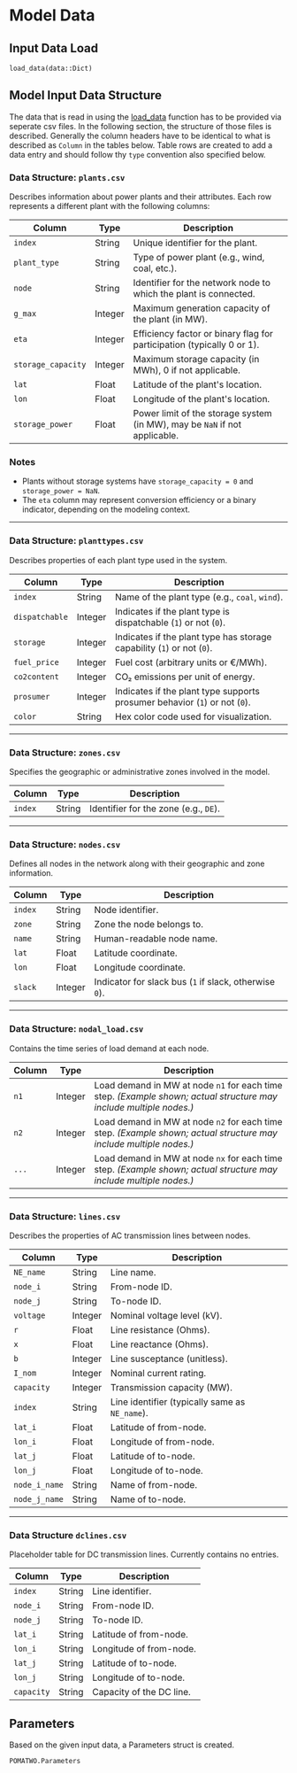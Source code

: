 # Model Data
## Input Data Load
```@docs
load_data(data::Dict)
```

## Model Input Data Structure
The data that is read in using the [load_data](@ref) function has to be provided via seperate csv files. In the following section, the structure of those files is described. Generally the column headers have to be identical to what is described as `Column` in the tables below. Table rows are created to add a data entry and should follow thy `type` convention also specified below.
### Data Structure: `plants.csv`

Describes information about power plants and their attributes. Each row represents a different plant with the following columns:

| Column             | Type     | Description |
|--------------------|----------|-------------|
| `index`            | String   | Unique identifier for the plant. |
| `plant_type`       | String   | Type of power plant (e.g., wind, coal, etc.). |
| `node`             | String   | Identifier for the network node to which the plant is connected. |
| `g_max`            | Integer  | Maximum generation capacity of the plant (in MW). |
| `eta`              | Integer  | Efficiency factor or binary flag for participation (typically 0 or 1). |
| `storage_capacity` | Integer  | Maximum storage capacity (in MWh), 0 if not applicable. |
| `lat`              | Float    | Latitude of the plant's location. |
| `lon`              | Float    | Longitude of the plant's location. |
| `storage_power`    | Float    | Power limit of the storage system (in MW), may be `NaN` if not applicable. |

### Notes
- Plants without storage systems have `storage_capacity = 0` and `storage_power = NaN`.
- The `eta` column may represent conversion efficiency or a binary indicator, depending on the modeling context.

---

### Data Structure: `planttypes.csv`

Describes properties of each plant type used in the system.

| Column         | Type    | Description |
|----------------|---------|-------------|
| `index`        | String  | Name of the plant type (e.g., `coal`, `wind`). |
| `dispatchable` | Integer | Indicates if the plant type is dispatchable (`1`) or not (`0`). |
| `storage`      | Integer | Indicates if the plant type has storage capability (`1`) or not (`0`). |
| `fuel_price`   | Integer | Fuel cost (arbitrary units or €/MWh). |
| `co2content`   | Integer | CO₂ emissions per unit of energy. |
| `prosumer`     | Integer | Indicates if the plant type supports prosumer behavior (`1`) or not (`0`). |
| `color`        | String  | Hex color code used for visualization. |

---

### Data Structure: `zones.csv`

Specifies the geographic or administrative zones involved in the model.

| Column  | Type   | Description |
|---------|--------|-------------|
| `index` | String | Identifier for the zone (e.g., `DE`). |

---

### Data Structure: `nodes.csv`

Defines all nodes in the network along with their geographic and zone information.

| Column    | Type    | Description |
|-----------|---------|-------------|
| `index`   | String  | Node identifier. |
| `zone`    | String  | Zone the node belongs to. |
| `name`    | String  | Human-readable node name. |
| `lat`     | Float   | Latitude coordinate. |
| `lon`     | Float   | Longitude coordinate. |
| `slack`   | Integer | Indicator for slack bus (`1` if slack, otherwise `0`). |

---

### Data Structure: `nodal_load.csv`

Contains the time series of load demand at each node.

| Column | Type    | Description |
|--------|---------|-------------|
| `n1`   | Integer | Load demand in MW at node `n1` for each time step. *(Example shown; actual structure may include multiple nodes.)* |
| `n2`   | Integer | Load demand in MW at node `n2` for each time step. *(Example shown; actual structure may include multiple nodes.)* |
| `...`   | Integer | Load demand in MW at node `nx` for each time step. *(Example shown; actual structure may include multiple nodes.)* |
---

### Data Structure: `lines.csv`

Describes the properties of AC transmission lines between nodes.

| Column        | Type    | Description |
|---------------|---------|-------------|
| `NE_name`     | String  | Line name. |
| `node_i`      | String  | From-node ID. |
| `node_j`      | String  | To-node ID. |
| `voltage`     | Integer | Nominal voltage level (kV). |
| `r`           | Float   | Line resistance (Ohms). |
| `x`           | Float   | Line reactance (Ohms). |
| `b`           | Integer | Line susceptance (unitless). |
| `I_nom`       | Integer | Nominal current rating. |
| `capacity`    | Integer | Transmission capacity (MW). |
| `index`       | String  | Line identifier (typically same as `NE_name`). |
| `lat_i`       | Float   | Latitude of from-node. |
| `lon_i`       | Float   | Longitude of from-node. |
| `lat_j`       | Float   | Latitude of to-node. |
| `lon_j`       | Float   | Longitude of to-node. |
| `node_i_name` | String  | Name of from-node. |
| `node_j_name` | String  | Name of to-node. |

---

### Data Structure `dclines.csv`

Placeholder table for DC transmission lines. Currently contains no entries.

| Column     | Type   | Description |
|------------|--------|-------------|
| `index`    | String | Line identifier. |
| `node_i`   | String | From-node ID. |
| `node_j`   | String | To-node ID. |
| `lat_i`    | String | Latitude of from-node. |
| `lon_i`    | String | Longitude of from-node. |
| `lat_j`    | String | Latitude of to-node. |
| `lon_j`    | String | Longitude of to-node. |
| `capacity` | String | Capacity of the DC line. |

## Parameters
Based on the given input data, a Parameters struct is created.
```@docs
POMATWO.Parameters
```